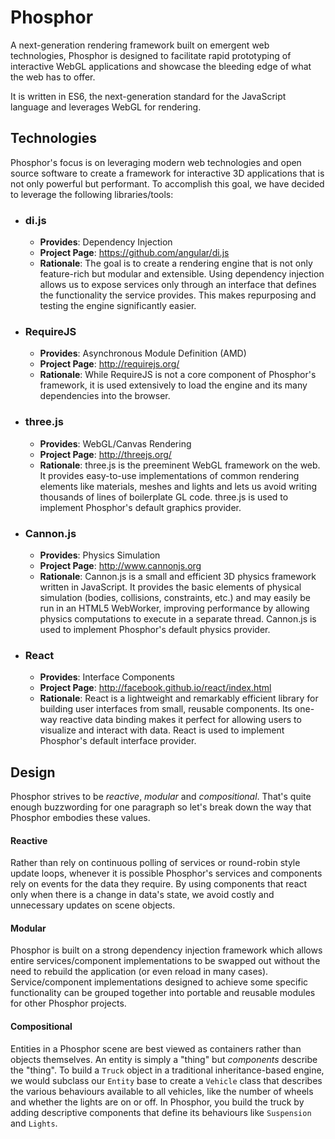 Phosphor
========

A next-generation rendering framework built on emergent web technologies, Phosphor is designed to facilitate rapid prototyping of interactive WebGL applications and showcase the bleeding edge of what the web has to offer.

It is written in ES6, the next-generation standard for the JavaScript language and leverages WebGL for rendering. 


## Technologies

Phosphor's focus is on leveraging modern web technologies and open source software to create a framework for interactive 3D applications that is not only powerful but performant. To accomplish this goal, we have decided to leverage the following libraries/tools:

- ### di.js 
  - **Provides**: Dependency Injection
  - **Project Page**: https://github.com/angular/di.js
  - **Rationale**: The goal is to create a rendering engine that is not only feature-rich but modular and extensible. Using dependency injection allows us to expose services only through an interface that defines the functionality the service provides. This makes repurposing and testing the engine significantly easier.
- ### RequireJS
  - **Provides**: Asynchronous Module Definition (AMD) 
  - **Project Page**: http://requirejs.org/
  - **Rationale**: While RequireJS is not a core component of Phosphor's framework, it is used extensively to load the engine and its many dependencies into the browser. 
- ### three.js 
  - **Provides**: WebGL/Canvas Rendering
  - **Project Page**: http://threejs.org/
  - **Rationale**: three.js is the preeminent WebGL framework on the web. It provides easy-to-use implementations of common rendering elements like materials, meshes and lights and lets us avoid writing thousands of lines of boilerplate GL code. three.js is used to implement Phosphor's default graphics provider.
- ### Cannon.js
  - **Provides**: Physics Simulation
  - **Project Page**: http://www.cannonjs.org
  - **Rationale**: Cannon.js is a small and efficient 3D physics framework written in JavaScript. It provides the basic elements of physical simulation (bodies, collisions, constraints, etc.) and may easily be run in an HTML5 WebWorker, improving performance by allowing physics computations to execute in a separate thread. Cannon.js is used to implement Phosphor's default physics provider.
- ### React
  - **Provides**: Interface Components
  - **Project Page**: http://facebook.github.io/react/index.html
  - **Rationale**: React is a lightweight and remarkably efficient library for building user interfaces from small, reusable components. Its one-way reactive data binding makes it perfect for allowing users to visualize and interact with data. React is used to implement Phosphor's default interface provider.

## Design

Phosphor strives to be *reactive*, *modular* and *compositional*. That's quite enough buzzwording for one paragraph so let's break down the way that Phosphor embodies these values.

#### Reactive
Rather than rely on continuous polling of services or round-robin style update loops, whenever it is possible Phosphor's services and components rely on events for the data they require. By using components that react only when there is a change in data's state, we avoid costly and unnecessary updates on scene objects. 

#### Modular
Phosphor is built on a strong dependency injection framework which allows entire services/component implementations to be swapped out without the need to rebuild the application (or even reload in many cases). Service/component implementations designed to achieve some specific functionality can be grouped together into portable and reusable modules for other Phosphor projects.

#### Compositional 
Entities in a Phosphor scene are best viewed as containers rather than objects themselves. An entity is simply a "thing" but *components* describe the "thing". To build a `Truck` object in a traditional inheritance-based engine, we would subclass our `Entity` base to create a `Vehicle` class that describes the various behaviours available to all vehicles, like the number of wheels and whether the lights are on or off. In Phosphor, you build the truck by adding descriptive components that define its behaviours like `Suspension` and `Lights`.


